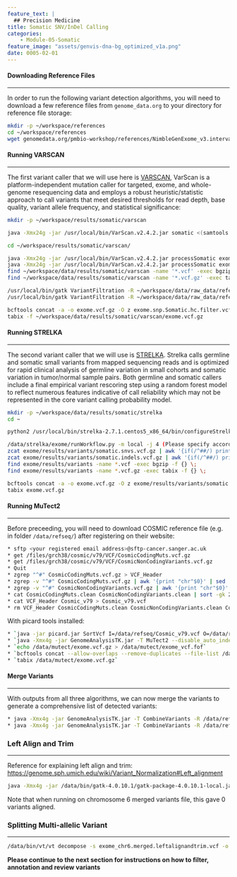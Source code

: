```yaml
---
feature_text: |
  ## Precision Medicine
title: Somatic SNV/InDel Calling
categories:
    - Module-05-Somatic
feature_image: "assets/genvis-dna-bg_optimized_v1a.png"
date: 0005-02-01
---
```


#### Downloading Reference Files
__________________________  
In order to run the following variant detection algorithms, you will need to download a few reference files from `genome_data.org` to your directory for reference file storage:

```bash
mkdir -p ~/workspace/references
cd ~/workspace/references
wget genomedata.org/pmbio-workshop/references/NimbleGenExome_v3.interval_list
```

#### Running VARSCAN
__________________________  

The first variant caller that we will use here is [VARSCAN](http://varscan.sourceforge.net/), VarScan is a platform-independent mutation caller for targeted, exome, and whole-genome resequencing data and employs a robust heuristic/statistic approach to call variants that meet desired thresholds for read depth, base quality, variant allele frequency, and statistical significance:
```bash
mkdir -p ~/workspace/results/somatic/varscan

java -Xmx24g -jar /usr/local/bin/VarScan.v2.4.2.jar somatic <(samtools mpileup -l ~/workspace/results/inputs/SeqCap_EZ_Exome_v3_hg38_primary_targets.v2.bed --no-BAQ -f ~/workspace/references/genome/GRCh38_full_analysis_set_plus_decoy_hla.fa ~/workspace/results/align/final/Exome_Norm_sorted_mrkdup_bqsr.bam ~/workspace/results/align/final/Exome_Tumor_sorted_mrkdup_bqsr.bam) ~/workspace/results/somatic/varscan/exome --mpileup 1 --output-vcf

cd ~/workspace/results/somatic/varscan/

java -Xmx24g -jar /usr/local/bin/VarScan.v2.4.2.jar processSomatic exome.snp.vcf exome.snp
java -Xmx24g -jar /usr/local/bin/VarScan.v2.4.2.jar processSomatic exome.indel.vcf exome.indel
find ~/workspace/data/results/somatic/varscan -name '*.vcf' -exec bgzip -f {} \;
find ~/workspace/data/results/somatic/varscan -name '*.vcf.gz' -exec tabix -f {} \;

/usr/local/bin/gatk VariantFiltration -R ~/workspace/data/raw_data/references/GRCh38_full_analysis_set_plus_decoy_hla.fa -V exome.snp.Somatic.vcf.gz --mask exome.snp.Somatic.hc.vcf.gz --mask-name "processSomatic" --filter-not-in-mask -O exome.snp.Somatic.hc.filter.vcf.gz
/usr/local/bin/gatk VariantFiltration -R ~/workspace/data/raw_data/references/GRCh38_full_analysis_set_plus_decoy_hla.fa -V exome.indel.Somatic.vcf.gz --mask exome.indel.Somatic.hc.vcf.gz --mask-name "processSomatic" --filter-not-in-mask -O exome.indel.Somatic.hc.filter.vcf.gz

bcftools concat -a -o exome.vcf.gz -O z exome.snp.Somatic.hc.filter.vcf.gz exome.indel.Somatic.hc.filter.vcf.gz
tabix -f ~/workspace/data/results/somatic/varscan/exome.vcf.gz
```

#### **Running STRELKA**
__________________________  
The second variant caller that we will use is [STRELKA](https://github.com/Illumina/strelka/blob/master/docs/userGuide/README.md). Strelka calls germline and somatic small variants from mapped sequencing reads and is optimized for rapid clinical analysis of germline variation in small cohorts and somatic variation in tumor/normal sample pairs. Both germline and somatic callers include a final empirical variant rescoring step using a random forest model to reflect numerous features indicative of call reliability which may not be represented in the core variant calling probability model.

```bash
mkdir -p ~/workspace/data/results/somatic/strelka
cd ~

python2 /usr/local/bin/strelka-2.7.1.centos5_x86_64/bin/configureStrelkaSomaticWorkflow.py --normalBam=/workspace/data/DNA_alignments/chr6+chr17/final/Exome_Norm_sorted_mrkdup_bqsr.bam --tumorBam=/workspace/data/DNA_alignments/chr6+chr17/final/Exome_Tumor_sorted_mrkdup_bqsr.bam --referenceFasta=/workspace/data/raw_data/references/GRCh38_full_analysis_set_plus_decoy_hla.fa --exome --runDir=/workspace/data/results/somatic/strelka

/data/strelka/exome/runWorkflow.py -m local -j 4 (Please specify according to the number of cpus avaliable. In this case I have 4 for my instance)
zcat exome/results/variants/somatic.snvs.vcf.gz | awk '{if(/^##/) print; else if(/^#/) print "##FORMAT=<ID=GT,Number=1,Type=String,Description=\"Genotype\">\n"$0; else print $1"\t"$2"\t"$3"\t"$4"\t"$5"\t"$6"\t"$7"\t"$8"\tGT:"$9"\t./.:"$10"\t./.:"$11;}' - > exome/results/variants/somatic.snvs.gt.vcf
zcat exome/results/variants/somatic.indels.vcf.gz | awk '{if(/^##/) print; else if(/^#/) print "##FORMAT=<ID=GT,Number=1,Type=String,Description=\"Genotype\">\n"$0; else print $1"\t"$2"\t"$3"\t"$4"\t"$5"\t"$6"\t"$7"\t"$8"\tGT:"$9"\t./.:"$10"\t./.:"$11;}' - > exome/results/variants/somatic.indels.gt.vcf
find exome/results/variants -name *.vcf -exec bgzip -f {} \;
find exome/results/variants -name *.vcf.gz -exec tabix -f {} \;

bcftools concat -a -o exome.vcf.gz -O z exome/results/variants/somatic.snvs.gt.vcf.gz exome/results/variants/somatic.indels.gt.vcf.gz
tabix exome.vcf.gz
```

#### **Running MuTect2**
__________________________
Before preceeding, you will need to download COSMIC reference file (e.g. in folder `/data/refseq/`) after registering on their website:
```bash
* sftp <your registered email address>@sftp-cancer.sanger.ac.uk
* get /files/grch38/cosmic/v79/VCF/CosmicCodingMuts.vcf.gz
* get /files/grch38/cosmic/v79/VCF/CosmicNonCodingVariants.vcf.gz
* Quit
* zgrep "^#" CosmicCodingMuts.vcf.gz > VCF_Header
* zgrep -v "^#" CosmicCodingMuts.vcf.gz | awk '{print "chr"$0}' | sed 's/^chrMT/chrM/' > CosmicCodingMuts.clean
* zgrep -v "^#" CosmicNonCodingVariants.vcf.gz | awk '{print "chr"$0}' | sed 's/^chrMT/chrM/' > CosmicNonCodingVariants.clean
* cat CosmicCodingMuts.clean CosmicNonCodingVariants.clean | sort -gk 2,2 > Cosmic_v79
* cat VCF_Header Cosmic_v79 > Cosmic_v79.vcf
* rm VCF_Header CosmicCodingMuts.clean CosmicNonCodingVariants.clean Cosmic_v79
```

With picard tools installed:
```bash
* `java -jar picard.jar SortVcf I=/data/refseq/Cosmic_v79.vcf O=/data/refseq/Cosmic_v79.dictsorted.vcf SEQUENCE_DICTIONARY=/data/reference/GRCh38_full_analysis_set_plus_decoy_hla.fa`
* `java -Xmx4g -jar GenomeAnalysisTK.jar -T MuTect2 --disable_auto_index_creation_and_locking_when_reading_rods -R /data/reference/GRCh38_full_analysis_set_plus_decoy_hla.fa -I:tumor /data/alignment/final/Exome_Tumor_sorted_mrkdup_bqsr.bam -I:Normal /data/alignment/final/Exome_Norm_sorted_mrkdup_bqsr.bam --dbsnp /data/reference/Homo_sapiens_assembly38.dbsnp138.vcf.gz --cosmic /data/refseq/Cosmic_v79.dictsorted.vcf.gz -o /data/mutect/exome.vcf.gz -L /data/refseq/NimbleGenExome_v3.interval_list`
* `echo /data/mutect/exome.vcf.gz > /data/mutect/exome_vcf.fof`
* `bcftools concat --allow-overlaps --remove-duplicates --file-list /data/mutect/exome_vcf.fof --output-type z --output /data/mutect/exome.vcf.gz`
* `tabix /data/mutect/exome.vcf.gz`
```
#### **Merge Variants**
__________________________
With outputs from all three algorithms, we can now merge the variants to generate a comprehensive list of detected variants:
```bash
* java -Xmx4g -jar GenomeAnalysisTK.jar -T CombineVariants -R /data/reference/GRCh38_full_analysis_set_plus_decoy_hla.fa -genotypeMergeOptions UNIQUIFY --variant:varscan /data/varscan/exome.vcf.gz --variant:strelka /data/strelka/exome.vcf.gz --variant:mutect /data/mutect/exome.vcf.gz -o /data/exome.unique.vcf.gz
* java -Xmx4g -jar GenomeAnalysisTK.jar -T CombineVariants -R /data/reference/GRCh38_full_analysis_set_plus_decoy_hla.fa -genotypeMergeOptions PRIORITIZE --rod_priority_list mutect,varscan,strelka --variant:varscan /data/varscan/exome.vcf.gz --variant:strelka strelka/exome.vcf.gz --variant:mutect /data/mutect/exome.vcf.gz -o /data/exome.merged.vcf
```

### **Left Align and Trim**
__________________________
Reference for explaining left align and trim:
https://genome.sph.umich.edu/wiki/Variant_Normalization#Left_alignment
```bash
java -Xmx4g -jar /data/bin/gatk-4.0.10.1/gatk-package-4.0.10.1-local.jar LeftAlignAndTrimVariants -V /data/exome_chr6.merged.vcf -O exome_chr6.merged.leftalignandtrim.vcf -R /data/reference/GRCh38_full_analysis_set_plus_decoy_hla.fa
```

Note that when running on chromosome 6 merged variants file, this gave 0 variants aligned.

### **Splitting Multi-allelic Variant**
__________________________
```bash
/data/bin/vt/vt decompose -s exome_chr6.merged.leftalignandtrim.vcf -o exome_chr6.merged.leftalignandtrim.decomposed.vcf
```

**Please continue to the next section for instructions on how to filter, annotation and review variants**
